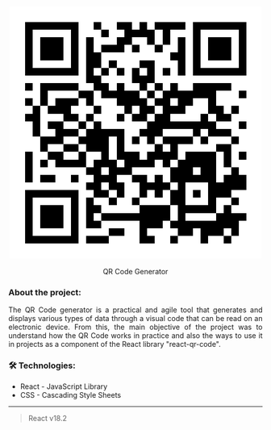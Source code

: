 <div align="center">
  
  ![logo do projeto](https://github.com/melpalhano/QRCode/blob/main/src/assets/qrcode.png)
   
  <p>QR Code Generator</p>

</div>

### About the project:
<div align="justify">
The QR Code generator is a practical and agile tool that generates and displays various types of data through a visual code that can be read on an electronic device. From this, the main objective of the project was to understand how the QR Code works in practice and also the ways to use it in projects as a component of the React library "react-qr-code".
 
 
### 🛠 Technologies:

- React - JavaScript Library
- CSS - Cascading Style Sheets


---
> React v18.2